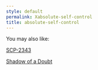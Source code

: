 ```yaml
---
style: default
permalink: Xabsolute-self-control
title: absolute-self-control
---
```

You may also like:

[SCP-2343](http://scp-wiki.net/scp-2343-2)

[Shadow of a Doubt](http://scp-wiki.net/shadow-of-a-doubt)

